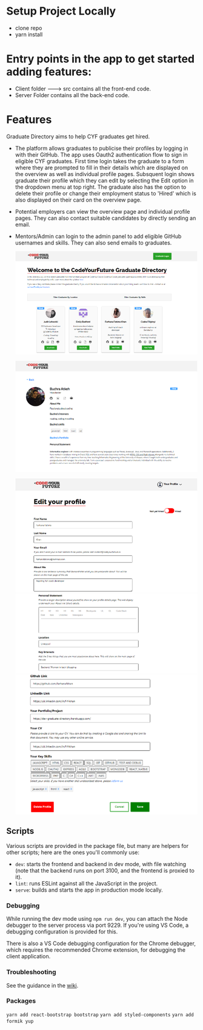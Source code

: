 # Setup Project Locally 
 - clone repo
 - yarn install

# Entry points in the app to get started adding features:
 - Client folder ---> src contains all the front-end code.
 - Server Folder contains all the back-end code.

# Features
Graduate Directory aims to help CYF graduates get hired. 

- The platform allows graduates to publicise their profiles by logging in with their GitHub.
  The app uses Oauth2 authentication flow to sign in eligible CYF graduates. First time login takes the graduate to a form where they are prompted to fill in their details which are displayed on the overview as well as individual profile pages.
  Subsquent login shows graduate their profile which they can edit by selecting the Edit option in the dropdown menu at top right. 
  The graduate also has the option to delete their profile or change their employment status to 'Hired' which is also displayed on their card on the overview page.

- Potential employers can view the overview page and individual profile pages. They can also
  contact suitable candidates by directly sending an email.

- Mentors/Admin can login to the admin panel to add eligible GitHub usernames and skills.
  They can also send emails to graduates.    

   ![Overview Page](readme-1.png "Overview Page")

   ![View Page](readme-2.png "View Page")

   ![Edit Page](readme-3.png "Edit Page")
   ![Edit Page](readme-4.png "Edit Page")
   ![Edit Page](readme-5.png "Edit Page")


## Scripts

Various scripts are provided in the package file, but many are helpers for other scripts; here are the ones you'll
commonly use:

 - `dev`: starts the frontend and backend in dev mode, with file watching (note that the backend runs on port 3100, and
    the frontend is proxied to it).
 - `lint`: runs ESLint against all the JavaScript in the project.
 - `serve`: builds and starts the app in production mode locally.

### Debugging

While running the dev mode using `npm run dev`, you can attach the Node debugger to the server process via port 9229.
If you're using VS Code, a debugging configuration is provided for this.

There is also a VS Code debugging configuration for the Chrome debugger, which requires the recommended Chrome
extension, for debugging the client application.

### Troubleshooting

See the guidance in the [wiki].

  [Babel]: https://babeljs.io/
  [Cloud Foundry]: https://www.cloudfoundry.org/
  [collaborators]: https://help.github.com/en/articles/inviting-collaborators-to-a-personal-repository
  [Docker]: https://www.docker.com
  [ESLint]: https://eslint.org/
  [Express]: https://expressjs.com/
  [Express router]: https://expressjs.com/en/guide/routing.html#express-router
  [Heroku]: https://www.heroku.com/
  [Heroku Postgres]: https://www.heroku.com/postgres
  [Node]: https://nodejs.org/en/
  [pull request]: https://help.github.com/en/articles/about-pull-requests
  [React]: https://reactjs.org/
  [Webpack]: https://webpack.js.org/
  [wiki]: https://github.com/textbook/starter-kit/wiki

### Packages
`yarn add react-bootstrap bootstrap`
`yarn add styled-components`
`yarn add formik yup`